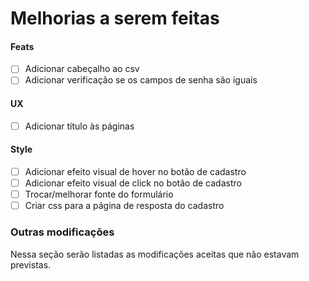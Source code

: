 # Melhorias a serem feitas
#### Feats
- [ ] Adicionar cabeçalho ao csv
- [ ] Adicionar verificação se os campos de senha são iguais

#### UX
- [ ] Adicionar título às páginas

#### Style
- [ ] Adicionar efeito visual de hover no botão de cadastro
- [ ] Adicionar efeito visual de click no botão de cadastro
- [ ] Trocar/melhorar fonte do formulário
- [ ] Criar css para a página de resposta do cadastro

### Outras modificações
Nessa seção serão listadas as modificações aceitas que não estavam previstas.